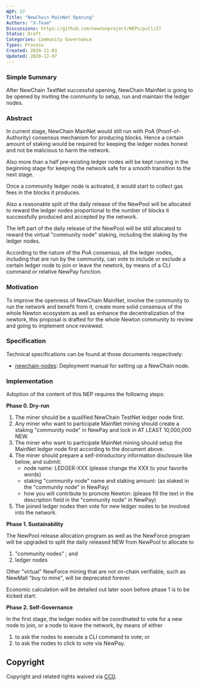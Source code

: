 ```yaml
---
NEP: 27
Title: "NewChain MainNet Opening"
Authors: "X-Team"
Discussions: https://github.com/newtonproject/NEPs/pull/27
Status: Draft
Categories: Community Governance
Types: Process
Created: 2020-11-03
Updated: 2020-12-07
---
```


### Simple Summary

After NewChain TestNet successful opening, NewChain MainNet is going to be opened by inviting the community to setup, run and maintain the ledger nodes.

### Abstract

In current stage, NewChain MainNet would still run with PoA (Proof-of-Authority) consensus mechanism for producing blocks.
Hence a certain amount of staking would be required for keeping the ledger nodes honest and not be malicious to harm the network.

Also more than a half pre-existing ledger nodes will be kept running in the beginning stage for keeping the network safe for a smooth transition to the next stage.

Once a community ledger node is activated, it would start to collect gas fees in the blocks it produces.

Also a reasonable split of the daily release of the NewPool will be allocated to reward the ledger nodes proportional to the number of blocks it successfully produced and accepted by the network.

The left part of the daily release of the NewPool will be still allocated to reward the virtual "community node" staking, including the staking by the ledger nodes.

According to the nature of the PoA consensus, all the ledger nodes, including that are run by the community, can vote to include or exclude a certain ledger node to join or leave the newtork, by means of a CLI command or relative NewPay function.

### Motivation

To improve the openness of NewChain MainNet, involve the community to run the network and benefit from it, create more solid consensus of the whole Newton ecosystem as well as enhance the decentralization of the newtork, this proposal is drafted for the whole Newton community to review and going to implement once reviewed.

### Specification

Technical specifications can be found at those documents respectively:

- [newchain-nodes](https://github.com/newtonproject/newchain-nodes): Deployment manual for setting up a NewChain node.

### Implementation

Adoption of the content of this NEP requires the following steps:

**Phase 0. Dry-run**

1. The miner should be a qualified NewChain TestNet ledger node first.
2. Any miner who want to participate MainNet mining should create a staking "community node" in NewPay and lock in AT LEAST 10,000,000 NEW.
3. The miner who want to participate MainNet mining should setup the MainNet ledger node first according to the document above.
4. The miner should prepare a self-introductory information disclosure like below, and submit:
   - node name: LEDGER-XXX (please change the XXX to your favorite words)
   - staking "community node" name and staking amount: (as staked in the "community node" in NewPay)
   - how you will contribute to promote Newton: (please fill the text in the description field in the "community node" in NewPay)
5. The joined ledger nodes then vote for new ledger nodes to be involved into the network.

**Phase 1. Sustainability**

The NewPool release allocation program as well as the NewForce program will be upgraded to split the daily released NEW from NewPool to allocate to

1. "community nodes" ; and
2. ledger nodes

Other "virtual" NewForce mining that are not on-chain verifiable, such as NewMall "buy to mine", will be deprecated forever.

Economic calculation will be detailed out later soon before phase 1 is to be kicked start.

**Phase 2. Self-Governance**

In the first stage, the ledger nodes will be coordinated to vote for a new node to join, or a node to leave the network, by means of either

1. to ask the nodes to execute a CLI command to vote; or
2. to ask the nodes to click to vote via NewPay.

## Copyright

Copyright and related rights waived via [CC0](https://creativecommons.org/publicdomain/zero/1.0/).
